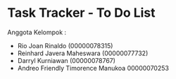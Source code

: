 # Task Tracker - To Do List

Anggota Kelompok :
- Rio Joan Rinaldo (00000078315)
- Reinhard Javera Maheswara (00000077732)
- Darryl Kurniawan (00000078767)
- Andreo Friendly Timorence Manukoa 00000070253
